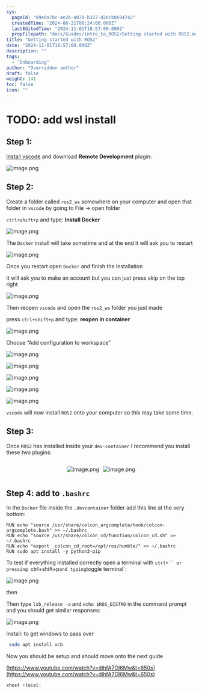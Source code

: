```yaml
---
sys:
  pageId: "89e0a78c-4e2b-4070-b327-d28cb0694742"
  createdTime: "2024-08-21T00:24:00.000Z"
  lastEditedTime: "2024-11-01T18:57:00.000Z"
  propFilepath: "docs/Guides/intro_to_ROS2/Getting started with ROS2.md"
title: "Getting started with ROS2"
date: "2024-11-01T18:57:00.000Z"
description: ""
tags:
  - "Onboarding"
author: "Overridden author"
draft: false
weight: 141
toc: false
icon: ""
---
```


# TODO: add wsl install

## Step 1:

[Install vscode](https://code.visualstudio.com/download) and download **Remote Development** plugin:

![image.png](https://prod-files-secure.s3.us-west-2.amazonaws.com/d518164a-d88e-44d1-a4ee-3adb3bd8bce0/efb52993-1881-4a40-b95e-6f020334f022/image.png?X-Amz-Algorithm=AWS4-HMAC-SHA256&X-Amz-Content-Sha256=UNSIGNED-PAYLOAD&X-Amz-Credential=ASIAZI2LB466TNHYNQOT%2F20250325%2Fus-west-2%2Fs3%2Faws4_request&X-Amz-Date=20250325T230744Z&X-Amz-Expires=3600&X-Amz-Security-Token=IQoJb3JpZ2luX2VjELT%2F%2F%2F%2F%2F%2F%2F%2F%2F%2FwEaCXVzLXdlc3QtMiJIMEYCIQDSGTVrwwxGxjcN%2FMk1WxPJ9G3kuxhtyjYJPCTKtgGUSwIhAKKMZxy6hN8IT%2Bj2yiRJlGziewmK%2BPWkgm1csb9AjOPLKv8DCB0QABoMNjM3NDIzMTgzODA1Igwn1j1myBnVt8bolg0q3ANF2biMQqFplV9HB8VbHJMuu56HPMp2GvwkP20SAo%2BNoa7Vwv5ApQLRcw0R0zPDfEhON6iXIUbNmb%2B7ZHXG9cenAQBEvXNitOjkIovBy21y5cIgVUNZ2gb64tWzEzOQBIFw4YQV1lNgvxqySElmghKleoYKD9qSYuuWYXEpAXRt5GgXhRmmDJrjyR2wyxOIKlAPPg8tK82TWhDbJIiQhsXd6Akvzan2DQoEDZCj1N1UAbtU6Uw%2BCo4E%2BEuQ663ciYW4bI1IP%2FUWIjeDr3wQGpbD6ZynxYEQe7NSdTj9OAC8NndxT%2Bdz2wTUj4y5w8lEfcywxu5dg%2BlKtNmyUdvexXKSV5fFEbJZEshYOvSbLx6o%2BH69gV54AVrbXi1i4TrxdUaKG8kT6ZC8f%2F7NWsTnxM5TZscYIJk8YY%2B4o3uej%2F2c01DKLuCfbHLyyrn0PebqwQXmLIfreiTHNwYKl%2BQjxh7g8M2DpY%2BJ2pIguhWWixSElbJET5hXjcHTAfSQWSYQ11RyM20t4O0fdECUse7Es2aj8DsXAUH068tKY%2BWUv4Z1bKhMWgQsNYcsK7MEcateC4f7%2FtGLzr0JRCp2CIaHEXv%2FS5kwvrVUkfv8P8xQXcf5HnvTcD5WTI1tfXwXHTDyl4y%2FBjqkAS4DmSFLpDl5Yp6UECrQ4lAkhBGSNHbRJMr5u8Ukm8mnT9iYR5o4IK%2B20Ul2YCmabO8UrixbyzNBYugZm6rFegNOuNFdSmJV9Wf8vZJ%2F9yvb%2BLJ9fuVvQ8IVARV0zoOuHhHdjhS0pso26GGQM463IdyLW4kKd25q5TYUh4vyC4aB6upSB7L%2FWQ2S5TbLs3kBRuxo8Ag59ocr6RRo6dJwgiIc2KEb&X-Amz-Signature=502e80a75fc6c727756a827a33574ff37c3da72884e1837c1533814e32f6450a&X-Amz-SignedHeaders=host&x-id=GetObject)

## Step 2:

Create a folder called `ros2_ws` somewhere on your computer and open that folder in `vscode` by going to File → open folder 

`ctrl+shift+p` and type: **Install Docker**

![image.png](https://prod-files-secure.s3.us-west-2.amazonaws.com/d518164a-d88e-44d1-a4ee-3adb3bd8bce0/2269dc0e-1cd5-47ff-bceb-c04ad9b2eab0/image.png?X-Amz-Algorithm=AWS4-HMAC-SHA256&X-Amz-Content-Sha256=UNSIGNED-PAYLOAD&X-Amz-Credential=ASIAZI2LB466TNHYNQOT%2F20250325%2Fus-west-2%2Fs3%2Faws4_request&X-Amz-Date=20250325T230744Z&X-Amz-Expires=3600&X-Amz-Security-Token=IQoJb3JpZ2luX2VjELT%2F%2F%2F%2F%2F%2F%2F%2F%2F%2FwEaCXVzLXdlc3QtMiJIMEYCIQDSGTVrwwxGxjcN%2FMk1WxPJ9G3kuxhtyjYJPCTKtgGUSwIhAKKMZxy6hN8IT%2Bj2yiRJlGziewmK%2BPWkgm1csb9AjOPLKv8DCB0QABoMNjM3NDIzMTgzODA1Igwn1j1myBnVt8bolg0q3ANF2biMQqFplV9HB8VbHJMuu56HPMp2GvwkP20SAo%2BNoa7Vwv5ApQLRcw0R0zPDfEhON6iXIUbNmb%2B7ZHXG9cenAQBEvXNitOjkIovBy21y5cIgVUNZ2gb64tWzEzOQBIFw4YQV1lNgvxqySElmghKleoYKD9qSYuuWYXEpAXRt5GgXhRmmDJrjyR2wyxOIKlAPPg8tK82TWhDbJIiQhsXd6Akvzan2DQoEDZCj1N1UAbtU6Uw%2BCo4E%2BEuQ663ciYW4bI1IP%2FUWIjeDr3wQGpbD6ZynxYEQe7NSdTj9OAC8NndxT%2Bdz2wTUj4y5w8lEfcywxu5dg%2BlKtNmyUdvexXKSV5fFEbJZEshYOvSbLx6o%2BH69gV54AVrbXi1i4TrxdUaKG8kT6ZC8f%2F7NWsTnxM5TZscYIJk8YY%2B4o3uej%2F2c01DKLuCfbHLyyrn0PebqwQXmLIfreiTHNwYKl%2BQjxh7g8M2DpY%2BJ2pIguhWWixSElbJET5hXjcHTAfSQWSYQ11RyM20t4O0fdECUse7Es2aj8DsXAUH068tKY%2BWUv4Z1bKhMWgQsNYcsK7MEcateC4f7%2FtGLzr0JRCp2CIaHEXv%2FS5kwvrVUkfv8P8xQXcf5HnvTcD5WTI1tfXwXHTDyl4y%2FBjqkAS4DmSFLpDl5Yp6UECrQ4lAkhBGSNHbRJMr5u8Ukm8mnT9iYR5o4IK%2B20Ul2YCmabO8UrixbyzNBYugZm6rFegNOuNFdSmJV9Wf8vZJ%2F9yvb%2BLJ9fuVvQ8IVARV0zoOuHhHdjhS0pso26GGQM463IdyLW4kKd25q5TYUh4vyC4aB6upSB7L%2FWQ2S5TbLs3kBRuxo8Ag59ocr6RRo6dJwgiIc2KEb&X-Amz-Signature=815aa92c76ae9cce3b0e6ab7a13bae29ea877bea5627284f5170b32ebb41776e&X-Amz-SignedHeaders=host&x-id=GetObject)

The `Docker` install will take sometime and at the end it will ask you to restart

![image.png](https://prod-files-secure.s3.us-west-2.amazonaws.com/d518164a-d88e-44d1-a4ee-3adb3bd8bce0/ed233f78-be33-4b1f-b89c-9c346c0e961e/image.png?X-Amz-Algorithm=AWS4-HMAC-SHA256&X-Amz-Content-Sha256=UNSIGNED-PAYLOAD&X-Amz-Credential=ASIAZI2LB466TNHYNQOT%2F20250325%2Fus-west-2%2Fs3%2Faws4_request&X-Amz-Date=20250325T230744Z&X-Amz-Expires=3600&X-Amz-Security-Token=IQoJb3JpZ2luX2VjELT%2F%2F%2F%2F%2F%2F%2F%2F%2F%2FwEaCXVzLXdlc3QtMiJIMEYCIQDSGTVrwwxGxjcN%2FMk1WxPJ9G3kuxhtyjYJPCTKtgGUSwIhAKKMZxy6hN8IT%2Bj2yiRJlGziewmK%2BPWkgm1csb9AjOPLKv8DCB0QABoMNjM3NDIzMTgzODA1Igwn1j1myBnVt8bolg0q3ANF2biMQqFplV9HB8VbHJMuu56HPMp2GvwkP20SAo%2BNoa7Vwv5ApQLRcw0R0zPDfEhON6iXIUbNmb%2B7ZHXG9cenAQBEvXNitOjkIovBy21y5cIgVUNZ2gb64tWzEzOQBIFw4YQV1lNgvxqySElmghKleoYKD9qSYuuWYXEpAXRt5GgXhRmmDJrjyR2wyxOIKlAPPg8tK82TWhDbJIiQhsXd6Akvzan2DQoEDZCj1N1UAbtU6Uw%2BCo4E%2BEuQ663ciYW4bI1IP%2FUWIjeDr3wQGpbD6ZynxYEQe7NSdTj9OAC8NndxT%2Bdz2wTUj4y5w8lEfcywxu5dg%2BlKtNmyUdvexXKSV5fFEbJZEshYOvSbLx6o%2BH69gV54AVrbXi1i4TrxdUaKG8kT6ZC8f%2F7NWsTnxM5TZscYIJk8YY%2B4o3uej%2F2c01DKLuCfbHLyyrn0PebqwQXmLIfreiTHNwYKl%2BQjxh7g8M2DpY%2BJ2pIguhWWixSElbJET5hXjcHTAfSQWSYQ11RyM20t4O0fdECUse7Es2aj8DsXAUH068tKY%2BWUv4Z1bKhMWgQsNYcsK7MEcateC4f7%2FtGLzr0JRCp2CIaHEXv%2FS5kwvrVUkfv8P8xQXcf5HnvTcD5WTI1tfXwXHTDyl4y%2FBjqkAS4DmSFLpDl5Yp6UECrQ4lAkhBGSNHbRJMr5u8Ukm8mnT9iYR5o4IK%2B20Ul2YCmabO8UrixbyzNBYugZm6rFegNOuNFdSmJV9Wf8vZJ%2F9yvb%2BLJ9fuVvQ8IVARV0zoOuHhHdjhS0pso26GGQM463IdyLW4kKd25q5TYUh4vyC4aB6upSB7L%2FWQ2S5TbLs3kBRuxo8Ag59ocr6RRo6dJwgiIc2KEb&X-Amz-Signature=ca5850c646692bc5930698f1ce567a08892bb09f591e235abbe39e59cf902f80&X-Amz-SignedHeaders=host&x-id=GetObject)

Once you restart open `Docker` and finish the installation

It will ask you to make an account but you can just press skip on the top right

![image.png](https://prod-files-secure.s3.us-west-2.amazonaws.com/d518164a-d88e-44d1-a4ee-3adb3bd8bce0/21010ad9-1659-4fd9-9f59-9932a09b2a3d/image.png?X-Amz-Algorithm=AWS4-HMAC-SHA256&X-Amz-Content-Sha256=UNSIGNED-PAYLOAD&X-Amz-Credential=ASIAZI2LB466TNHYNQOT%2F20250325%2Fus-west-2%2Fs3%2Faws4_request&X-Amz-Date=20250325T230744Z&X-Amz-Expires=3600&X-Amz-Security-Token=IQoJb3JpZ2luX2VjELT%2F%2F%2F%2F%2F%2F%2F%2F%2F%2FwEaCXVzLXdlc3QtMiJIMEYCIQDSGTVrwwxGxjcN%2FMk1WxPJ9G3kuxhtyjYJPCTKtgGUSwIhAKKMZxy6hN8IT%2Bj2yiRJlGziewmK%2BPWkgm1csb9AjOPLKv8DCB0QABoMNjM3NDIzMTgzODA1Igwn1j1myBnVt8bolg0q3ANF2biMQqFplV9HB8VbHJMuu56HPMp2GvwkP20SAo%2BNoa7Vwv5ApQLRcw0R0zPDfEhON6iXIUbNmb%2B7ZHXG9cenAQBEvXNitOjkIovBy21y5cIgVUNZ2gb64tWzEzOQBIFw4YQV1lNgvxqySElmghKleoYKD9qSYuuWYXEpAXRt5GgXhRmmDJrjyR2wyxOIKlAPPg8tK82TWhDbJIiQhsXd6Akvzan2DQoEDZCj1N1UAbtU6Uw%2BCo4E%2BEuQ663ciYW4bI1IP%2FUWIjeDr3wQGpbD6ZynxYEQe7NSdTj9OAC8NndxT%2Bdz2wTUj4y5w8lEfcywxu5dg%2BlKtNmyUdvexXKSV5fFEbJZEshYOvSbLx6o%2BH69gV54AVrbXi1i4TrxdUaKG8kT6ZC8f%2F7NWsTnxM5TZscYIJk8YY%2B4o3uej%2F2c01DKLuCfbHLyyrn0PebqwQXmLIfreiTHNwYKl%2BQjxh7g8M2DpY%2BJ2pIguhWWixSElbJET5hXjcHTAfSQWSYQ11RyM20t4O0fdECUse7Es2aj8DsXAUH068tKY%2BWUv4Z1bKhMWgQsNYcsK7MEcateC4f7%2FtGLzr0JRCp2CIaHEXv%2FS5kwvrVUkfv8P8xQXcf5HnvTcD5WTI1tfXwXHTDyl4y%2FBjqkAS4DmSFLpDl5Yp6UECrQ4lAkhBGSNHbRJMr5u8Ukm8mnT9iYR5o4IK%2B20Ul2YCmabO8UrixbyzNBYugZm6rFegNOuNFdSmJV9Wf8vZJ%2F9yvb%2BLJ9fuVvQ8IVARV0zoOuHhHdjhS0pso26GGQM463IdyLW4kKd25q5TYUh4vyC4aB6upSB7L%2FWQ2S5TbLs3kBRuxo8Ag59ocr6RRo6dJwgiIc2KEb&X-Amz-Signature=fdc77dcf42dbcc1589090da12675ca7b559303f704e39c9482d19ef8f6f445c1&X-Amz-SignedHeaders=host&x-id=GetObject)

Then reopen `vscode` and open the `ros2_ws` folder you just made

press `ctrl+shift+p` and type: **reopen in container**

![image.png](https://prod-files-secure.s3.us-west-2.amazonaws.com/d518164a-d88e-44d1-a4ee-3adb3bd8bce0/4e93b8c2-41ad-488c-8095-c74205196118/image.png?X-Amz-Algorithm=AWS4-HMAC-SHA256&X-Amz-Content-Sha256=UNSIGNED-PAYLOAD&X-Amz-Credential=ASIAZI2LB466TNHYNQOT%2F20250325%2Fus-west-2%2Fs3%2Faws4_request&X-Amz-Date=20250325T230744Z&X-Amz-Expires=3600&X-Amz-Security-Token=IQoJb3JpZ2luX2VjELT%2F%2F%2F%2F%2F%2F%2F%2F%2F%2FwEaCXVzLXdlc3QtMiJIMEYCIQDSGTVrwwxGxjcN%2FMk1WxPJ9G3kuxhtyjYJPCTKtgGUSwIhAKKMZxy6hN8IT%2Bj2yiRJlGziewmK%2BPWkgm1csb9AjOPLKv8DCB0QABoMNjM3NDIzMTgzODA1Igwn1j1myBnVt8bolg0q3ANF2biMQqFplV9HB8VbHJMuu56HPMp2GvwkP20SAo%2BNoa7Vwv5ApQLRcw0R0zPDfEhON6iXIUbNmb%2B7ZHXG9cenAQBEvXNitOjkIovBy21y5cIgVUNZ2gb64tWzEzOQBIFw4YQV1lNgvxqySElmghKleoYKD9qSYuuWYXEpAXRt5GgXhRmmDJrjyR2wyxOIKlAPPg8tK82TWhDbJIiQhsXd6Akvzan2DQoEDZCj1N1UAbtU6Uw%2BCo4E%2BEuQ663ciYW4bI1IP%2FUWIjeDr3wQGpbD6ZynxYEQe7NSdTj9OAC8NndxT%2Bdz2wTUj4y5w8lEfcywxu5dg%2BlKtNmyUdvexXKSV5fFEbJZEshYOvSbLx6o%2BH69gV54AVrbXi1i4TrxdUaKG8kT6ZC8f%2F7NWsTnxM5TZscYIJk8YY%2B4o3uej%2F2c01DKLuCfbHLyyrn0PebqwQXmLIfreiTHNwYKl%2BQjxh7g8M2DpY%2BJ2pIguhWWixSElbJET5hXjcHTAfSQWSYQ11RyM20t4O0fdECUse7Es2aj8DsXAUH068tKY%2BWUv4Z1bKhMWgQsNYcsK7MEcateC4f7%2FtGLzr0JRCp2CIaHEXv%2FS5kwvrVUkfv8P8xQXcf5HnvTcD5WTI1tfXwXHTDyl4y%2FBjqkAS4DmSFLpDl5Yp6UECrQ4lAkhBGSNHbRJMr5u8Ukm8mnT9iYR5o4IK%2B20Ul2YCmabO8UrixbyzNBYugZm6rFegNOuNFdSmJV9Wf8vZJ%2F9yvb%2BLJ9fuVvQ8IVARV0zoOuHhHdjhS0pso26GGQM463IdyLW4kKd25q5TYUh4vyC4aB6upSB7L%2FWQ2S5TbLs3kBRuxo8Ag59ocr6RRo6dJwgiIc2KEb&X-Amz-Signature=5d65eaa75e21f18be9bc073c755083c6f4f8bd26d165e5a73ed30eeb93131950&X-Amz-SignedHeaders=host&x-id=GetObject)

Choose “Add configuration to workspace”

![image.png](https://prod-files-secure.s3.us-west-2.amazonaws.com/d518164a-d88e-44d1-a4ee-3adb3bd8bce0/9560b282-5060-4989-ba37-97e7b2c22476/image.png?X-Amz-Algorithm=AWS4-HMAC-SHA256&X-Amz-Content-Sha256=UNSIGNED-PAYLOAD&X-Amz-Credential=ASIAZI2LB466TNHYNQOT%2F20250325%2Fus-west-2%2Fs3%2Faws4_request&X-Amz-Date=20250325T230744Z&X-Amz-Expires=3600&X-Amz-Security-Token=IQoJb3JpZ2luX2VjELT%2F%2F%2F%2F%2F%2F%2F%2F%2F%2FwEaCXVzLXdlc3QtMiJIMEYCIQDSGTVrwwxGxjcN%2FMk1WxPJ9G3kuxhtyjYJPCTKtgGUSwIhAKKMZxy6hN8IT%2Bj2yiRJlGziewmK%2BPWkgm1csb9AjOPLKv8DCB0QABoMNjM3NDIzMTgzODA1Igwn1j1myBnVt8bolg0q3ANF2biMQqFplV9HB8VbHJMuu56HPMp2GvwkP20SAo%2BNoa7Vwv5ApQLRcw0R0zPDfEhON6iXIUbNmb%2B7ZHXG9cenAQBEvXNitOjkIovBy21y5cIgVUNZ2gb64tWzEzOQBIFw4YQV1lNgvxqySElmghKleoYKD9qSYuuWYXEpAXRt5GgXhRmmDJrjyR2wyxOIKlAPPg8tK82TWhDbJIiQhsXd6Akvzan2DQoEDZCj1N1UAbtU6Uw%2BCo4E%2BEuQ663ciYW4bI1IP%2FUWIjeDr3wQGpbD6ZynxYEQe7NSdTj9OAC8NndxT%2Bdz2wTUj4y5w8lEfcywxu5dg%2BlKtNmyUdvexXKSV5fFEbJZEshYOvSbLx6o%2BH69gV54AVrbXi1i4TrxdUaKG8kT6ZC8f%2F7NWsTnxM5TZscYIJk8YY%2B4o3uej%2F2c01DKLuCfbHLyyrn0PebqwQXmLIfreiTHNwYKl%2BQjxh7g8M2DpY%2BJ2pIguhWWixSElbJET5hXjcHTAfSQWSYQ11RyM20t4O0fdECUse7Es2aj8DsXAUH068tKY%2BWUv4Z1bKhMWgQsNYcsK7MEcateC4f7%2FtGLzr0JRCp2CIaHEXv%2FS5kwvrVUkfv8P8xQXcf5HnvTcD5WTI1tfXwXHTDyl4y%2FBjqkAS4DmSFLpDl5Yp6UECrQ4lAkhBGSNHbRJMr5u8Ukm8mnT9iYR5o4IK%2B20Ul2YCmabO8UrixbyzNBYugZm6rFegNOuNFdSmJV9Wf8vZJ%2F9yvb%2BLJ9fuVvQ8IVARV0zoOuHhHdjhS0pso26GGQM463IdyLW4kKd25q5TYUh4vyC4aB6upSB7L%2FWQ2S5TbLs3kBRuxo8Ag59ocr6RRo6dJwgiIc2KEb&X-Amz-Signature=f7e2ff915a6cbfb968f53870ad77f6a10b8d334a02725540b71848d6f3ed4d62&X-Amz-SignedHeaders=host&x-id=GetObject)

![image.png](https://prod-files-secure.s3.us-west-2.amazonaws.com/d518164a-d88e-44d1-a4ee-3adb3bd8bce0/2ee63f81-886b-48e8-a553-dc6e5eac99e4/image.png?X-Amz-Algorithm=AWS4-HMAC-SHA256&X-Amz-Content-Sha256=UNSIGNED-PAYLOAD&X-Amz-Credential=ASIAZI2LB466TNHYNQOT%2F20250325%2Fus-west-2%2Fs3%2Faws4_request&X-Amz-Date=20250325T230744Z&X-Amz-Expires=3600&X-Amz-Security-Token=IQoJb3JpZ2luX2VjELT%2F%2F%2F%2F%2F%2F%2F%2F%2F%2FwEaCXVzLXdlc3QtMiJIMEYCIQDSGTVrwwxGxjcN%2FMk1WxPJ9G3kuxhtyjYJPCTKtgGUSwIhAKKMZxy6hN8IT%2Bj2yiRJlGziewmK%2BPWkgm1csb9AjOPLKv8DCB0QABoMNjM3NDIzMTgzODA1Igwn1j1myBnVt8bolg0q3ANF2biMQqFplV9HB8VbHJMuu56HPMp2GvwkP20SAo%2BNoa7Vwv5ApQLRcw0R0zPDfEhON6iXIUbNmb%2B7ZHXG9cenAQBEvXNitOjkIovBy21y5cIgVUNZ2gb64tWzEzOQBIFw4YQV1lNgvxqySElmghKleoYKD9qSYuuWYXEpAXRt5GgXhRmmDJrjyR2wyxOIKlAPPg8tK82TWhDbJIiQhsXd6Akvzan2DQoEDZCj1N1UAbtU6Uw%2BCo4E%2BEuQ663ciYW4bI1IP%2FUWIjeDr3wQGpbD6ZynxYEQe7NSdTj9OAC8NndxT%2Bdz2wTUj4y5w8lEfcywxu5dg%2BlKtNmyUdvexXKSV5fFEbJZEshYOvSbLx6o%2BH69gV54AVrbXi1i4TrxdUaKG8kT6ZC8f%2F7NWsTnxM5TZscYIJk8YY%2B4o3uej%2F2c01DKLuCfbHLyyrn0PebqwQXmLIfreiTHNwYKl%2BQjxh7g8M2DpY%2BJ2pIguhWWixSElbJET5hXjcHTAfSQWSYQ11RyM20t4O0fdECUse7Es2aj8DsXAUH068tKY%2BWUv4Z1bKhMWgQsNYcsK7MEcateC4f7%2FtGLzr0JRCp2CIaHEXv%2FS5kwvrVUkfv8P8xQXcf5HnvTcD5WTI1tfXwXHTDyl4y%2FBjqkAS4DmSFLpDl5Yp6UECrQ4lAkhBGSNHbRJMr5u8Ukm8mnT9iYR5o4IK%2B20Ul2YCmabO8UrixbyzNBYugZm6rFegNOuNFdSmJV9Wf8vZJ%2F9yvb%2BLJ9fuVvQ8IVARV0zoOuHhHdjhS0pso26GGQM463IdyLW4kKd25q5TYUh4vyC4aB6upSB7L%2FWQ2S5TbLs3kBRuxo8Ag59ocr6RRo6dJwgiIc2KEb&X-Amz-Signature=40232c9df630d706c7bdaf0b31687491acc3764660fe4fd4118221f3e2c44d21&X-Amz-SignedHeaders=host&x-id=GetObject)

![image.png](https://prod-files-secure.s3.us-west-2.amazonaws.com/d518164a-d88e-44d1-a4ee-3adb3bd8bce0/ae1580b2-b048-407e-aed9-b584224a7a04/image.png?X-Amz-Algorithm=AWS4-HMAC-SHA256&X-Amz-Content-Sha256=UNSIGNED-PAYLOAD&X-Amz-Credential=ASIAZI2LB466TNHYNQOT%2F20250325%2Fus-west-2%2Fs3%2Faws4_request&X-Amz-Date=20250325T230744Z&X-Amz-Expires=3600&X-Amz-Security-Token=IQoJb3JpZ2luX2VjELT%2F%2F%2F%2F%2F%2F%2F%2F%2F%2FwEaCXVzLXdlc3QtMiJIMEYCIQDSGTVrwwxGxjcN%2FMk1WxPJ9G3kuxhtyjYJPCTKtgGUSwIhAKKMZxy6hN8IT%2Bj2yiRJlGziewmK%2BPWkgm1csb9AjOPLKv8DCB0QABoMNjM3NDIzMTgzODA1Igwn1j1myBnVt8bolg0q3ANF2biMQqFplV9HB8VbHJMuu56HPMp2GvwkP20SAo%2BNoa7Vwv5ApQLRcw0R0zPDfEhON6iXIUbNmb%2B7ZHXG9cenAQBEvXNitOjkIovBy21y5cIgVUNZ2gb64tWzEzOQBIFw4YQV1lNgvxqySElmghKleoYKD9qSYuuWYXEpAXRt5GgXhRmmDJrjyR2wyxOIKlAPPg8tK82TWhDbJIiQhsXd6Akvzan2DQoEDZCj1N1UAbtU6Uw%2BCo4E%2BEuQ663ciYW4bI1IP%2FUWIjeDr3wQGpbD6ZynxYEQe7NSdTj9OAC8NndxT%2Bdz2wTUj4y5w8lEfcywxu5dg%2BlKtNmyUdvexXKSV5fFEbJZEshYOvSbLx6o%2BH69gV54AVrbXi1i4TrxdUaKG8kT6ZC8f%2F7NWsTnxM5TZscYIJk8YY%2B4o3uej%2F2c01DKLuCfbHLyyrn0PebqwQXmLIfreiTHNwYKl%2BQjxh7g8M2DpY%2BJ2pIguhWWixSElbJET5hXjcHTAfSQWSYQ11RyM20t4O0fdECUse7Es2aj8DsXAUH068tKY%2BWUv4Z1bKhMWgQsNYcsK7MEcateC4f7%2FtGLzr0JRCp2CIaHEXv%2FS5kwvrVUkfv8P8xQXcf5HnvTcD5WTI1tfXwXHTDyl4y%2FBjqkAS4DmSFLpDl5Yp6UECrQ4lAkhBGSNHbRJMr5u8Ukm8mnT9iYR5o4IK%2B20Ul2YCmabO8UrixbyzNBYugZm6rFegNOuNFdSmJV9Wf8vZJ%2F9yvb%2BLJ9fuVvQ8IVARV0zoOuHhHdjhS0pso26GGQM463IdyLW4kKd25q5TYUh4vyC4aB6upSB7L%2FWQ2S5TbLs3kBRuxo8Ag59ocr6RRo6dJwgiIc2KEb&X-Amz-Signature=0938a2f1793f2f9a4ff12280e1a0689e4a5546d10dd9693f45a9a1c3304925b0&X-Amz-SignedHeaders=host&x-id=GetObject)

![image.png](https://prod-files-secure.s3.us-west-2.amazonaws.com/d518164a-d88e-44d1-a4ee-3adb3bd8bce0/53255b28-f75e-430f-b9e3-c0ac8577e42b/image.png?X-Amz-Algorithm=AWS4-HMAC-SHA256&X-Amz-Content-Sha256=UNSIGNED-PAYLOAD&X-Amz-Credential=ASIAZI2LB466TNHYNQOT%2F20250325%2Fus-west-2%2Fs3%2Faws4_request&X-Amz-Date=20250325T230744Z&X-Amz-Expires=3600&X-Amz-Security-Token=IQoJb3JpZ2luX2VjELT%2F%2F%2F%2F%2F%2F%2F%2F%2F%2FwEaCXVzLXdlc3QtMiJIMEYCIQDSGTVrwwxGxjcN%2FMk1WxPJ9G3kuxhtyjYJPCTKtgGUSwIhAKKMZxy6hN8IT%2Bj2yiRJlGziewmK%2BPWkgm1csb9AjOPLKv8DCB0QABoMNjM3NDIzMTgzODA1Igwn1j1myBnVt8bolg0q3ANF2biMQqFplV9HB8VbHJMuu56HPMp2GvwkP20SAo%2BNoa7Vwv5ApQLRcw0R0zPDfEhON6iXIUbNmb%2B7ZHXG9cenAQBEvXNitOjkIovBy21y5cIgVUNZ2gb64tWzEzOQBIFw4YQV1lNgvxqySElmghKleoYKD9qSYuuWYXEpAXRt5GgXhRmmDJrjyR2wyxOIKlAPPg8tK82TWhDbJIiQhsXd6Akvzan2DQoEDZCj1N1UAbtU6Uw%2BCo4E%2BEuQ663ciYW4bI1IP%2FUWIjeDr3wQGpbD6ZynxYEQe7NSdTj9OAC8NndxT%2Bdz2wTUj4y5w8lEfcywxu5dg%2BlKtNmyUdvexXKSV5fFEbJZEshYOvSbLx6o%2BH69gV54AVrbXi1i4TrxdUaKG8kT6ZC8f%2F7NWsTnxM5TZscYIJk8YY%2B4o3uej%2F2c01DKLuCfbHLyyrn0PebqwQXmLIfreiTHNwYKl%2BQjxh7g8M2DpY%2BJ2pIguhWWixSElbJET5hXjcHTAfSQWSYQ11RyM20t4O0fdECUse7Es2aj8DsXAUH068tKY%2BWUv4Z1bKhMWgQsNYcsK7MEcateC4f7%2FtGLzr0JRCp2CIaHEXv%2FS5kwvrVUkfv8P8xQXcf5HnvTcD5WTI1tfXwXHTDyl4y%2FBjqkAS4DmSFLpDl5Yp6UECrQ4lAkhBGSNHbRJMr5u8Ukm8mnT9iYR5o4IK%2B20Ul2YCmabO8UrixbyzNBYugZm6rFegNOuNFdSmJV9Wf8vZJ%2F9yvb%2BLJ9fuVvQ8IVARV0zoOuHhHdjhS0pso26GGQM463IdyLW4kKd25q5TYUh4vyC4aB6upSB7L%2FWQ2S5TbLs3kBRuxo8Ag59ocr6RRo6dJwgiIc2KEb&X-Amz-Signature=925ffaf0ac8c794d84617132dae9efe4b28c021f6b79a467236056f01ca49552&X-Amz-SignedHeaders=host&x-id=GetObject)

![image.png](https://prod-files-secure.s3.us-west-2.amazonaws.com/d518164a-d88e-44d1-a4ee-3adb3bd8bce0/7c562767-5af9-4ffb-97d1-327bcdf4ee00/image.png?X-Amz-Algorithm=AWS4-HMAC-SHA256&X-Amz-Content-Sha256=UNSIGNED-PAYLOAD&X-Amz-Credential=ASIAZI2LB466TNHYNQOT%2F20250325%2Fus-west-2%2Fs3%2Faws4_request&X-Amz-Date=20250325T230744Z&X-Amz-Expires=3600&X-Amz-Security-Token=IQoJb3JpZ2luX2VjELT%2F%2F%2F%2F%2F%2F%2F%2F%2F%2FwEaCXVzLXdlc3QtMiJIMEYCIQDSGTVrwwxGxjcN%2FMk1WxPJ9G3kuxhtyjYJPCTKtgGUSwIhAKKMZxy6hN8IT%2Bj2yiRJlGziewmK%2BPWkgm1csb9AjOPLKv8DCB0QABoMNjM3NDIzMTgzODA1Igwn1j1myBnVt8bolg0q3ANF2biMQqFplV9HB8VbHJMuu56HPMp2GvwkP20SAo%2BNoa7Vwv5ApQLRcw0R0zPDfEhON6iXIUbNmb%2B7ZHXG9cenAQBEvXNitOjkIovBy21y5cIgVUNZ2gb64tWzEzOQBIFw4YQV1lNgvxqySElmghKleoYKD9qSYuuWYXEpAXRt5GgXhRmmDJrjyR2wyxOIKlAPPg8tK82TWhDbJIiQhsXd6Akvzan2DQoEDZCj1N1UAbtU6Uw%2BCo4E%2BEuQ663ciYW4bI1IP%2FUWIjeDr3wQGpbD6ZynxYEQe7NSdTj9OAC8NndxT%2Bdz2wTUj4y5w8lEfcywxu5dg%2BlKtNmyUdvexXKSV5fFEbJZEshYOvSbLx6o%2BH69gV54AVrbXi1i4TrxdUaKG8kT6ZC8f%2F7NWsTnxM5TZscYIJk8YY%2B4o3uej%2F2c01DKLuCfbHLyyrn0PebqwQXmLIfreiTHNwYKl%2BQjxh7g8M2DpY%2BJ2pIguhWWixSElbJET5hXjcHTAfSQWSYQ11RyM20t4O0fdECUse7Es2aj8DsXAUH068tKY%2BWUv4Z1bKhMWgQsNYcsK7MEcateC4f7%2FtGLzr0JRCp2CIaHEXv%2FS5kwvrVUkfv8P8xQXcf5HnvTcD5WTI1tfXwXHTDyl4y%2FBjqkAS4DmSFLpDl5Yp6UECrQ4lAkhBGSNHbRJMr5u8Ukm8mnT9iYR5o4IK%2B20Ul2YCmabO8UrixbyzNBYugZm6rFegNOuNFdSmJV9Wf8vZJ%2F9yvb%2BLJ9fuVvQ8IVARV0zoOuHhHdjhS0pso26GGQM463IdyLW4kKd25q5TYUh4vyC4aB6upSB7L%2FWQ2S5TbLs3kBRuxo8Ag59ocr6RRo6dJwgiIc2KEb&X-Amz-Signature=4a9852d5a90d40d6241fe7077799770bf77f22939025cab483cf1a9417fc9313&X-Amz-SignedHeaders=host&x-id=GetObject)

`vscode` will now install `ROS2` onto your computer so this may take some time.

## Step 3:

Once `ROS2` has installed inside your `dev-container` I recommend you install these two plugins:

<div style="display: flex;flex-direction: row; column-gap:10px; max-width: 630px;justify-content: center;">
<div>

![image.png](https://prod-files-secure.s3.us-west-2.amazonaws.com/d518164a-d88e-44d1-a4ee-3adb3bd8bce0/3fc3d550-5a54-4ba1-ba6b-faa01cdb7369/image.png?X-Amz-Algorithm=AWS4-HMAC-SHA256&X-Amz-Content-Sha256=UNSIGNED-PAYLOAD&X-Amz-Credential=ASIAZI2LB4665LBX377M%2F20250325%2Fus-west-2%2Fs3%2Faws4_request&X-Amz-Date=20250325T230750Z&X-Amz-Expires=3600&X-Amz-Security-Token=IQoJb3JpZ2luX2VjELT%2F%2F%2F%2F%2F%2F%2F%2F%2F%2FwEaCXVzLXdlc3QtMiJGMEQCICLK36nuOWswwdOdSd6jk3YodJyeBTU%2F3auImDk4TJE5AiAzMFUYheqc6GomIEJPY%2FDhD%2FvY26KRirp0uaRVWrbyGyr%2FAwgdEAAaDDYzNzQyMzE4MzgwNSIM9qm9AL0DMi8A03gWKtwDRgq7f7THV728nPCJQ0mVxHDlwfgbAhzC6XqgVqBlRL7LcCcN3q9VJJgenu59aCerJu0Zzf3xXrHDDuu8OzKH9YRZGLtrwwNA3VfKXoGflwPOQW%2Fyvly3YjyCyNcsRV9FpOti2GPLMCxS43s%2FkQNN2saL3C8vKk5A%2Fz07AQeciBuXTJjp%2B42cXT9gw7WeCXmx%2BkZ%2BVBugx1ijLLJn6hM1KWIfnmeC5x9pyGxBnoa2iij5G6IK4RmtVYf%2FKoE3JOYw90CpRLyGsLMGPvttYlseVnORnQb9m%2BWWSsQPFUm35aYgmcbEqE07DoI9hX6vot1s4hIlz4MAiYkHA%2F7NgEp8k6jvbwW62wWU7%2B8cnFK2IjXmoOac3vQ5lX741mChgxmtU1PCGIHDE%2FX%2BP3uyGuB0i7CLvuWAC%2BvHVowp96t%2FJphNHbnYgVb4KNhG5q3cuFRmYFNbxtQW2qQOYwDjf0DeCnnzEmYfh9RC0jM42EYzMF83UHxLPxMj%2FP764YjGZlNIJYceZYP%2F1WM4i3%2F18tKCAAgJqWw4SmbW2%2FMJlnjdq6kRhhxzeU8%2BJejnE%2FD2s3a9t25DBb2wB1y%2FoW9bfda%2Fqy84718Hb8IAVOKF0U6hqPv4TWTmp%2B6zqNGogDMwr5iMvwY6pgFHnf2MCX4CQPPVGnRPXpBQZIgkPvxUyY3Ev5MXuD0X3ze3%2FleLro4%2FhyoxyQBaHv5n%2BDREZI5eU5w936g8NdodssQ57OfcBNLyMYvnKXm3sT%2Bpg3xCPPP4uI2aIyDjVkxHpgTfi5Wv0PjVLZ1gk2K6%2FRkppjePufcPSy6MAywj4WpDE3G4ayNLuUmmrbPEd%2BmKPQTHJbLcCnOKUyW2RfF9914yFBLF&X-Amz-Signature=578ebb0a082a55953007ac86f04765e307c231cc27763a7cf6ea14b53413a77d&X-Amz-SignedHeaders=host&x-id=GetObject)

</div>
<div>

![image.png](https://prod-files-secure.s3.us-west-2.amazonaws.com/d518164a-d88e-44d1-a4ee-3adb3bd8bce0/d994cc66-13c2-4093-a5a3-f84cf4601a82/image.png?X-Amz-Algorithm=AWS4-HMAC-SHA256&X-Amz-Content-Sha256=UNSIGNED-PAYLOAD&X-Amz-Credential=ASIAZI2LB4662KJ2BA7W%2F20250325%2Fus-west-2%2Fs3%2Faws4_request&X-Amz-Date=20250325T230752Z&X-Amz-Expires=3600&X-Amz-Security-Token=IQoJb3JpZ2luX2VjELT%2F%2F%2F%2F%2F%2F%2F%2F%2F%2FwEaCXVzLXdlc3QtMiJHMEUCIBAyr%2BGYkl7bp%2BZVOkmCXtAGInDI2TedFPaSFOn7d1uRAiEAry%2B9avll0aDmAWmaMdlknKVrUHxqh%2BL4c2DVYzXKzjsq%2FwMIHRAAGgw2Mzc0MjMxODM4MDUiDGT8vRG1YeHmq%2B%2Bu3CrcA5lyYWwhHJQ1yqObeiQReE0LBvftejUKNAlqVlSiLVaxePjMh%2BVAtoJObQrOachyKb8VuGkiv8ZQv%2B4tJr1xyfWELcMT%2FpgpU4H%2FFAfRIeDN4dSM1vXBro7n3CC3ECEjqjAXUyuBbUu6RbaKFv%2F3jwjIMXp3CW%2FVKIEJ7OORvIhCQqnE0rgwT7ZcuDzLnMAPFBC8InZ1Ecka7ZNTM90sMb4mSkZAUnj2p%2FTVuTFjh5iUSY7m74D0nyOX%2B3UP7R9HT1FjfxIF1bjQAtvp5lhw26X%2BCbWr2s9z%2BiKw4cjVw7Zvx3L0IA3mrwqMYNVaT8hG6aB%2FThhpWzlqao7Sbwv%2F5%2BxZPCWn9g10%2FkJqnrbZeM9UP%2FRjnbWadI7JtHWeegK%2BaRrZnvOrv7J3%2BrXW2I%2Foxm4Bdd5cCBPVerVxCfK5oZPSBGbo36gEWaatd2IItBoWA2AiqRX9hFZ495k677Ul2numBQ0fa8mJ%2FnCzx0GEbGpFe0%2BaDh0h8DzTUyUuZM2D9NXh6VrmI57Teg83uMCDXTZ%2B8kxQWRzeOKha0Bkp2nLv1aiz2ovuChdSrwjnjbHiEJteBwQrqJCgFcxAnNahF5duLINGy8N1BPFYO8By3vScwcRUek2HRLZr2KQbMPKXjL8GOqUBiBFG9dsz0A8TbpdTewA6H22wjvMrsxQxfwBcClvugV%2BEZ9BVHslEWHGHgIv%2BaQAgvNGn7Ykm6GpScBjGOiyvXZn4kfgzrjjudA124NQ4AA%2BH%2FuU2TN2B%2Fc853y%2B1lAtDKZt3bTCfQtm06lgEJyNHWfUvdgx2s6cvmMJb3gKSGmAAc%2B8NtLnlB78ma%2BTSEnntXlABOomX36PbBautf3C5hjHVd7Hf&X-Amz-Signature=365b46a662650f2b23d577546ab59c6860861346b2ec74af235224754751b05a&X-Amz-SignedHeaders=host&x-id=GetObject)

</div>
</div>

## Step 4: add to `.bashrc`

In the `Docker` file inside the `.devcontainer` folder add this line at the very bottom: 

```docker
RUN echo "source /usr/share/colcon_argcomplete/hook/colcon-argcomplete.bash" >> ~/.bashrc
RUN echo "source /usr/share/colcon_cd/function/colcon_cd.sh" >> ~/.bashrc
RUN echo "export _colcon_cd_root=/opt/ros/humble/" >> ~/.bashrc
RUN sudo apt install -y python3-pip 
```

To test if everything installed correctly open a terminal with `ctrl+`` or pressing `ctrl+shift+p` and typing `toggle terminal`:

![image.png](https://prod-files-secure.s3.us-west-2.amazonaws.com/d518164a-d88e-44d1-a4ee-3adb3bd8bce0/6a4943d8-b04e-4c02-9a58-775f3384d1a5/image.png?X-Amz-Algorithm=AWS4-HMAC-SHA256&X-Amz-Content-Sha256=UNSIGNED-PAYLOAD&X-Amz-Credential=ASIAZI2LB466TNHYNQOT%2F20250325%2Fus-west-2%2Fs3%2Faws4_request&X-Amz-Date=20250325T230744Z&X-Amz-Expires=3600&X-Amz-Security-Token=IQoJb3JpZ2luX2VjELT%2F%2F%2F%2F%2F%2F%2F%2F%2F%2FwEaCXVzLXdlc3QtMiJIMEYCIQDSGTVrwwxGxjcN%2FMk1WxPJ9G3kuxhtyjYJPCTKtgGUSwIhAKKMZxy6hN8IT%2Bj2yiRJlGziewmK%2BPWkgm1csb9AjOPLKv8DCB0QABoMNjM3NDIzMTgzODA1Igwn1j1myBnVt8bolg0q3ANF2biMQqFplV9HB8VbHJMuu56HPMp2GvwkP20SAo%2BNoa7Vwv5ApQLRcw0R0zPDfEhON6iXIUbNmb%2B7ZHXG9cenAQBEvXNitOjkIovBy21y5cIgVUNZ2gb64tWzEzOQBIFw4YQV1lNgvxqySElmghKleoYKD9qSYuuWYXEpAXRt5GgXhRmmDJrjyR2wyxOIKlAPPg8tK82TWhDbJIiQhsXd6Akvzan2DQoEDZCj1N1UAbtU6Uw%2BCo4E%2BEuQ663ciYW4bI1IP%2FUWIjeDr3wQGpbD6ZynxYEQe7NSdTj9OAC8NndxT%2Bdz2wTUj4y5w8lEfcywxu5dg%2BlKtNmyUdvexXKSV5fFEbJZEshYOvSbLx6o%2BH69gV54AVrbXi1i4TrxdUaKG8kT6ZC8f%2F7NWsTnxM5TZscYIJk8YY%2B4o3uej%2F2c01DKLuCfbHLyyrn0PebqwQXmLIfreiTHNwYKl%2BQjxh7g8M2DpY%2BJ2pIguhWWixSElbJET5hXjcHTAfSQWSYQ11RyM20t4O0fdECUse7Es2aj8DsXAUH068tKY%2BWUv4Z1bKhMWgQsNYcsK7MEcateC4f7%2FtGLzr0JRCp2CIaHEXv%2FS5kwvrVUkfv8P8xQXcf5HnvTcD5WTI1tfXwXHTDyl4y%2FBjqkAS4DmSFLpDl5Yp6UECrQ4lAkhBGSNHbRJMr5u8Ukm8mnT9iYR5o4IK%2B20Ul2YCmabO8UrixbyzNBYugZm6rFegNOuNFdSmJV9Wf8vZJ%2F9yvb%2BLJ9fuVvQ8IVARV0zoOuHhHdjhS0pso26GGQM463IdyLW4kKd25q5TYUh4vyC4aB6upSB7L%2FWQ2S5TbLs3kBRuxo8Ag59ocr6RRo6dJwgiIc2KEb&X-Amz-Signature=fdb28d73bd76816eac6cf24c5eef6a19dfb868bd06ada22fdd6369f55a583e38&X-Amz-SignedHeaders=host&x-id=GetObject)

then 

Then type `lsb_release -a` and `echo $ROS_DISTRO` in the command prompt and you should get similar responses:

![image.png](https://prod-files-secure.s3.us-west-2.amazonaws.com/d518164a-d88e-44d1-a4ee-3adb3bd8bce0/3e635dec-a805-4e85-8b9e-d000e5b71a4e/image.png?X-Amz-Algorithm=AWS4-HMAC-SHA256&X-Amz-Content-Sha256=UNSIGNED-PAYLOAD&X-Amz-Credential=ASIAZI2LB466TNHYNQOT%2F20250325%2Fus-west-2%2Fs3%2Faws4_request&X-Amz-Date=20250325T230744Z&X-Amz-Expires=3600&X-Amz-Security-Token=IQoJb3JpZ2luX2VjELT%2F%2F%2F%2F%2F%2F%2F%2F%2F%2FwEaCXVzLXdlc3QtMiJIMEYCIQDSGTVrwwxGxjcN%2FMk1WxPJ9G3kuxhtyjYJPCTKtgGUSwIhAKKMZxy6hN8IT%2Bj2yiRJlGziewmK%2BPWkgm1csb9AjOPLKv8DCB0QABoMNjM3NDIzMTgzODA1Igwn1j1myBnVt8bolg0q3ANF2biMQqFplV9HB8VbHJMuu56HPMp2GvwkP20SAo%2BNoa7Vwv5ApQLRcw0R0zPDfEhON6iXIUbNmb%2B7ZHXG9cenAQBEvXNitOjkIovBy21y5cIgVUNZ2gb64tWzEzOQBIFw4YQV1lNgvxqySElmghKleoYKD9qSYuuWYXEpAXRt5GgXhRmmDJrjyR2wyxOIKlAPPg8tK82TWhDbJIiQhsXd6Akvzan2DQoEDZCj1N1UAbtU6Uw%2BCo4E%2BEuQ663ciYW4bI1IP%2FUWIjeDr3wQGpbD6ZynxYEQe7NSdTj9OAC8NndxT%2Bdz2wTUj4y5w8lEfcywxu5dg%2BlKtNmyUdvexXKSV5fFEbJZEshYOvSbLx6o%2BH69gV54AVrbXi1i4TrxdUaKG8kT6ZC8f%2F7NWsTnxM5TZscYIJk8YY%2B4o3uej%2F2c01DKLuCfbHLyyrn0PebqwQXmLIfreiTHNwYKl%2BQjxh7g8M2DpY%2BJ2pIguhWWixSElbJET5hXjcHTAfSQWSYQ11RyM20t4O0fdECUse7Es2aj8DsXAUH068tKY%2BWUv4Z1bKhMWgQsNYcsK7MEcateC4f7%2FtGLzr0JRCp2CIaHEXv%2FS5kwvrVUkfv8P8xQXcf5HnvTcD5WTI1tfXwXHTDyl4y%2FBjqkAS4DmSFLpDl5Yp6UECrQ4lAkhBGSNHbRJMr5u8Ukm8mnT9iYR5o4IK%2B20Ul2YCmabO8UrixbyzNBYugZm6rFegNOuNFdSmJV9Wf8vZJ%2F9yvb%2BLJ9fuVvQ8IVARV0zoOuHhHdjhS0pso26GGQM463IdyLW4kKd25q5TYUh4vyC4aB6upSB7L%2FWQ2S5TbLs3kBRuxo8Ag59ocr6RRo6dJwgiIc2KEb&X-Amz-Signature=71da6bf5efdc3be431a56e80ef669daf3717c8fbf05f7604a529500660471cc6&X-Amz-SignedHeaders=host&x-id=GetObject)

Install:  to get windows to pass over

```bash
 sudo apt install xcb
```

Now you should be setup and should move onto the next guide 

[https://www.youtube.com/watch?v=dihfA7Ol6Mw&t=650s](https://www.youtube.com/watch?v=dihfA7Ol6Mw&t=650s)

```python
xhost +local:
```
